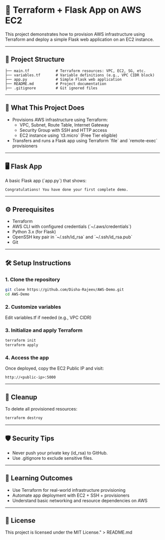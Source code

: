 # 🚀 Terraform + Flask App on AWS EC2

This project demonstrates how to provision AWS infrastructure using Terraform and deploy a simple Flask web application on an EC2 instance.

---

## 📁 Project Structure

```
├── main.tf            # Terraform resources: VPC, EC2, SG, etc.
├── variables.tf       # Variable definitions (e.g., VPC CIDR block)
├── app.py             # Simple Flask web application
├── README.md          # Project documentation
├── .gitignore         # Git ignored files
```

---

## 🧩 What This Project Does

- Provisions AWS infrastructure using Terraform:
  - VPC, Subnet, Route Table, Internet Gateway
  - Security Group with SSH and HTTP access
  - EC2 instance using \`t3.micro\` (Free Tier eligible)
- Transfers and runs a Flask app using Terraform \`file\` and \`remote-exec\` provisioners

---

## 🖥️ Flask App

A basic Flask app (\`app.py\`) that shows:

```
Congratulations! You have done your first complete demo.
```

---

## ⚙️ Prerequisites

- Terraform
- AWS CLI with configured credentials (\`~/.aws/credentials\`)
- Python 3.x (for Flask)
- OpenSSH key pair in \`~/.ssh/id_rsa\` and \`~/.ssh/id_rsa.pub\`
- Git

---

## 🛠️ Setup Instructions

### 1. Clone the repository

```bash
git clone https://github.com/Disha-Rajeev/AWS-Demo.git
cd AWS-Demo
```

### 2. Customize variables

Edit variables.tf if needed (e.g., VPC CIDR)

### 3. Initialize and apply Terraform

```bash
terraform init
terraform apply
```

### 4. Access the app

Once deployed, copy the EC2 Public IP and visit:

```
http://<public-ip>:5000
```

---

## 🧹 Cleanup

To delete all provisioned resources:

```bash
terraform destroy
```

---

## 🛡️ Security Tips

- Never push your private key (id_rsa) to GitHub.
- Use .gitignore to exclude sensitive files.

---

## 🎯 Learning Outcomes

- Use Terraform for real-world infrastructure provisioning
- Automate app deployment with EC2 + SSH + provisioners
- Understand basic networking and resource dependencies on AWS

---

## 📜 License

This project is licensed under the MIT License." > README.md

